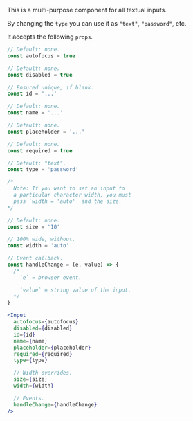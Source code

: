 This is a multi-purpose component for all textual inputs.

By changing the `type` you can use it as `"text"`, `"password"`, etc.

It accepts the following `props`.

```js
// Default: none.
const autofocus = true

// Default: none.
const disabled = true

// Ensured unique, if blank.
const id = '...'

// Default: none.
const name = '...'

// Default: none.
const placeholder = '...'

// Default: none.
const required = true

// Default: "text".
const type = 'password'

/*
  Note: If you want to set an input to
  a particular character width, you must
  pass `width = 'auto'` and the size.
*/

// Default: none.
const size = '10'

// 100% wide, without.
const width = 'auto'

// Event callback.
const handleChange = (e, value) => {
  /*
    `e` = browser event.

    `value` = string value of the input.
  */
}
```

```jsx
<Input
  autofocus={autofocus}
  disabled={disabled}
  id={id}
  name={name}
  placeholder={placeholder}
  required={required}
  type={type}

  // Width overrides.
  size={size}
  width={width}

  // Events.
  handleChange={handleChange}
/>
```